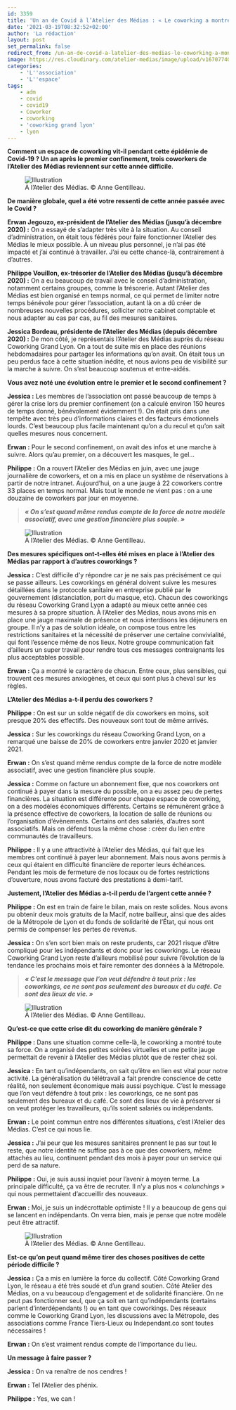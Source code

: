 ```yaml
---
id: 3359
title: 'Un an de Covid à l’Atelier des Médias : « Le coworking a montré toute sa force »'
date: '2021-03-19T08:32:52+02:00'
author: 'La rédaction'
layout: post
set_permalink: false
redirect_from: /un-an-de-covid-a-latelier-des-medias-le-coworking-a-montre-toute-sa-force/
image: https://res.cloudinary.com/atelier-medias/image/upload/v1670774087/blog/hhe7oxc1txuentqbdvvr.jpg
categories:
    - 'L''association'
    - 'L''espace'
tags:
    - adm
    - covid
    - covid19
    - Coworker
    - coworking
    - 'coworking grand lyon'
    - lyon
---
```


**Comment un espace de coworking vit-il pendant cette épidémie de Covid-19 ? Un an après le premier confinement, trois coworkers de l’Atelier des Médias reviennent sur cette année difficile**.

<figure class="wp-block-image"><img src="https://res.cloudinary.com/atelier-medias/image/upload/v1670774087/blog/hhe7oxc1txuentqbdvvr.jpg" alt="Illustration"><figcaption> À l’Atelier des Médias. © Anne Gentilleau.</figcaption></figure>

**De manière globale, quel a été votre ressenti de cette année passée avec le Covid ?**

**Erwan Jegouzo, ex-président de l’Atelier des Médias (jusqu’à décembre 2020) :** On a essayé de s’adapter très vite à la situation. Au conseil d’administration, on était tous fédérés pour faire fonctionner l’Atelier des Médias le mieux possible. À un niveau plus personnel, je n’ai pas été impacté et j’ai continué à travailler. J’ai eu cette chance-là, contrairement à d’autres.

**Philippe Vouillon, ex-trésorier de l’Atelier des Médias (jusqu’à décembre 2020) :** On a eu beaucoup de travail avec le conseil d’administration, notamment certains groupes, comme la trésorerie. Autant l’Atelier des Médias est bien organisé en temps normal, ce qui permet de limiter notre temps bénévole pour gérer l’association, autant là on a dû créer de nombreuses nouvelles procédures, solliciter notre cabinet comptable et nous adapter au cas par cas, au fil des mesures sanitaires.

**Jessica Bordeau, présidente de l’Atelier des Médias (depuis décembre 2020) :** De mon côté, je représentais l’Atelier des Médias auprès du réseau Coworking Grand Lyon. On a tout de suite mis en place des réunions hebdomadaires pour partager les informations qu’on avait. On était tous un peu perdus face à cette situation inédite, et nous avions peu de visibilité sur la marche à suivre. On s’est beaucoup soutenus et entre-aidés.

**Vous avez noté une évolution entre le premier et le second confinement ?**

**Jessica :** Les membres de l’association ont passé beaucoup de temps à gérer la crise lors du premier confinement (on a calculé environ 150 heures de temps donné, bénévolement évidemment !). On était pris dans une tempête avec très peu d’informations claires et des facteurs émotionnels lourds. C’est beaucoup plus facile maintenant qu’on a du recul et qu’on sait quelles mesures nous concernent.

**Erwan :** Pour le second confinement, on avait des infos et une marche à suivre. Alors qu’au premier, on a découvert les masques, le gel…

**Philippe :** On a rouvert l’Atelier des Médias en juin, avec une jauge journalière de coworkers, et on a mis en place un système de réservations à partir de notre intranet. Aujourd’hui, on a une jauge à 22 coworkers contre 33 places en temps normal. Mais tout le monde ne vient pas : on a une douzaine de coworkers par jour en moyenne.

> ***« On s’est quand même rendus compte de la force de notre modèle associatif, avec une gestion financière plus souple. »***

<figure class="wp-block-image"><img src="https://res.cloudinary.com/atelier-medias/image/upload/v1670774089/blog/fnop6fl2biplf8apy5mr.jpg" alt="Illustration"><figcaption> À l’Atelier des Médias. © Anne Gentilleau. </figcaption></figure>

**Des mesures spécifiques ont-t-elles été mises en place à l’Atelier des Médias par rapport à d’autres coworkings ?**

**Jessica :** C’est difficile d’y répondre car je ne sais pas précisément ce qui se passe ailleurs. Les coworkings en général doivent suivre les mesures détaillées dans le protocole sanitaire en entreprise publié par le gouvernement (distanciation, port du masque, etc). Chacun des coworkings du réseau Coworking Grand Lyon a adapté au mieux cette année ces mesures à sa propre situation. À l’Atelier des Médias, nous avons mis en place une jauge maximale de présence et nous interdisons les déjeuners en groupe. Il n’y a pas de solution idéale, on compose tous entre les restrictions sanitaires et la nécessité de préserver une certaine convivialité, qui font l’essence même de nos lieux. Notre groupe communication fait d’ailleurs un super travail pour rendre tous ces messages contraignants les plus acceptables possible.

**Erwan :** Ça a montré le caractère de chacun. Entre ceux, plus sensibles, qui trouvent ces mesures anxiogènes, et ceux qui sont plus à cheval sur les règles.

**L’Atelier des Médias a-t-il perdu des coworkers ?**

**Philippe :** On est sur un solde négatif de dix coworkers en moins, soit presque 20% des effectifs. Des nouveaux sont tout de même arrivés.

**Jessica :** Sur les coworkings du réseau Coworking Grand Lyon, on a remarqué une baisse de 20% de coworkers entre janvier 2020 et janvier 2021.

**Erwan :** On s’est quand même rendus compte de la force de notre modèle associatif, avec une gestion financière plus souple.

**Jessica :** Comme on facture un abonnement fixe, que nos coworkers ont continué à payer dans la mesure du possible, on a eu assez peu de pertes financières. La situation est différente pour chaque espace de coworking, on a des modèles économiques différents. Certains se rémunèrent grâce à la présence effective de coworkers, la location de salle de réunions ou l’organisation d’évènements. Certains ont des salariés, d’autres sont associatifs. Mais on défend tous la même chose : créer du lien entre communautés de travailleurs.

**Philippe :** Il y a une attractivité à l’Atelier des Médias, qui fait que les membres ont continué à payer leur abonnement. Mais nous avons permis à ceux qui étaient en difficulté financière de reporter leurs échéances. Pendant les mois de fermeture de nos locaux ou de fortes restrictions d’ouverture, nous avons facturé des prestations à demi-tarif.

**Justement, l’Atelier des Médias a-t-il perdu de l’argent cette année ?**

**Philippe :** On est en train de faire le bilan, mais on reste solides. Nous avons pu obtenir deux mois gratuits de la Macif, notre bailleur, ainsi que des aides de la Métropole de Lyon et du fonds de solidarité de l’État, qui nous ont permis de compenser les pertes de revenus.

**Jessica :** On s’en sort bien mais on reste prudents, car 2021 risque d’être compliqué pour les indépendants et donc pour les coworkings. Le réseau Coworking Grand Lyon reste d’ailleurs mobilisé pour suivre l’évolution de la tendance les prochains mois et faire remonter des données à la Métropole.

> ***« C’est le message que l’on veut défendre à tout prix : les coworkings, ce ne sont pas seulement des bureaux et du café. Ce sont des lieux de vie. »***

<figure class="wp-block-image"><img src="https://res.cloudinary.com/atelier-medias/image/upload/v1670774090/blog/agchpbfmqllcy5ldnavh.jpg" alt="Illustration"><figcaption> À l’Atelier des Médias. © Anne Gentilleau. </figcaption></figure>

**Qu’est-ce que cette crise dit du coworking de manière générale ?**

**Philippe :** Dans une situation comme celle-là, le coworking a montré toute sa force. On a organisé des petites soirées virtuelles et une petite jauge permettait de revenir à l’Atelier des Médias plutôt que de rester chez soi.

**Jessica :** En tant qu’indépendants, on sait qu’être en lien est vital pour notre activité. La généralisation du télétravail a fait prendre conscience de cette réalité, non seulement économique mais aussi psychique. C’est le message que l’on veut défendre à tout prix : les coworkings, ce ne sont pas seulement des bureaux et du café. Ce sont des lieux de vie à préserver si on veut protéger les travailleurs, qu’ils soient salariés ou indépendants.

**Erwan :** Le point commun entre nos différentes situations, c’est l’Atelier des Médias. C’est ce qui nous lie.

**Jessica :** J’ai peur que les mesures sanitaires prennent le pas sur tout le reste, que notre identité ne suffise pas à ce que des coworkers, même attachés au lieu, continuent pendant des mois à payer pour un service qui perd de sa nature.

**Philippe :** Oui, je suis aussi inquiet pour l’avenir à moyen terme. La principale difficulté, ça va être de recruter. Il n’y a plus nos « *colunchings* » qui nous permettaient d’accueillir des nouveaux.

**Erwan :** Moi, je suis un indécrottable optimiste ! Il y a beaucoup de gens qui se lancent en indépendants. On verra bien, mais je pense que notre modèle peut être attractif.

<figure class="wp-block-image"><img src="https://res.cloudinary.com/atelier-medias/image/upload/v1670774092/blog/qhuc2h2y6dijtjvokqjx.jpg" alt="Illustration"><figcaption> À l’Atelier des Médias. © Anne Gentilleau. </figcaption></figure>

**Est-ce qu’on peut quand même tirer des choses positives de cette période difficile ?**

**Jessica :** Ça a mis en lumière la force du collectif. Côté Coworking Grand Lyon, le réseau a été très soudé et d’un grand soutien. Côté Atelier des Médias, on a vu beaucoup d’engagement et de solidarité financière. On ne peut pas fonctionner seul, que ça soit en tant qu’indépendants (certains parlent d’interdépendants !) ou en tant que coworkings. Des réseaux comme le Coworking Grand Lyon, les discussions avec la Métropole, des associations comme France Tiers-Lieux ou Independant.co sont toutes nécessaires !

**Erwan :** On s’est vraiment rendus compte de l’importance du lieu.

**Un message à faire passer ?**

**Jessica :** On va renaître de nos cendres !

**Erwan :** Tel l’Atelier des phénix.

**Philippe :** Yes, we can !
